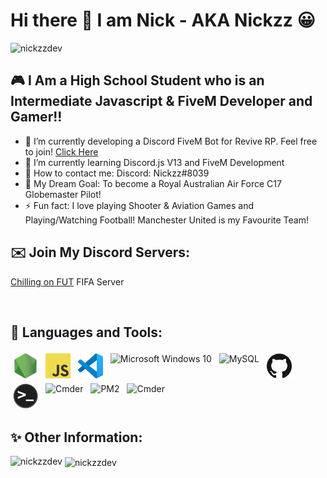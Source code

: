 # Hi there 👋 I am Nick - AKA Nickzz 😀

<p align="left"> <img src="https://komarev.com/ghpvc/?username=NickzzDev&label=Profile%20views&color=0e75b6&style=flat" alt="nickzzdev" /> </p>

## 🎮 I Am a High School Student who is an Intermediate Javascript & FiveM Developer and Gamer!!

- 🔭 I’m currently developing a Discord FiveM Bot for Revive RP. Feel free to join! [Click Here](https://discord.gg/z34AZZhtDD)
- 🌱 I’m currently learning Discord.js V13 and FiveM Development
- 💬 How to contact me: Discord: Nickzz#8039
- 💭 My Dream Goal: To become a Royal Australian Air Force C17 Globemaster Pilot!
- ⚡ Fun fact: I love playing Shooter & Aviation Games and Playing/Watching Football! Manchester United is my Favourite Team!

## ✉️ Join My Discord Servers:
[Chilling on FUT](https://discord.gg/crZDGbhqta/) FIFA Server
 
<p align="left">
</p>

<br />

## 🧰 Languages and Tools:

<p align="left">
<img src="https://raw.githubusercontent.com/github/explore/80688e429a7d4ef2fca1e82350fe8e3517d3494d/topics/nodejs/nodejs.png" alt="Python" height="40" style="vertical-align:top; margin:4px">
<img src="https://raw.githubusercontent.com/github/explore/80688e429a7d4ef2fca1e82350fe8e3517d3494d/topics/javascript/javascript.png" alt="Javascript" height="40" style="vertical-align:top; margin:4px">
<img src="https://raw.githubusercontent.com/github/explore/80688e429a7d4ef2fca1e82350fe8e3517d3494d/topics/visual-studio-code/visual-studio-code.png" alt="VS Code" height="40" style="vertical-align:top; margin:4px">
 <img src="https://2k7p22nx6oe213gsh48gkhoz-wpengine.netdna-ssl.com/wp-content/uploads/2018/06/windows-logo-transparent-background-300x300.png" alt="Microsoft Windows 10" height="40" style="vertical-align:top; margin:4px">
  <img src="https://cdn.discordapp.com/attachments/871384280335523920/891586421176029204/final_61501faf4039f1013ac943ee_391989.png" alt="MySQL" height="40" style="vertical-align:top; margin:4px">
   <img src="https://raw.githubusercontent.com/github/explore/78df643247d429f6cc873026c0622819ad797942/topics/github/github.png" alt="GitHub" height="40" style="vertical-align:top; margin:4px">
 <img src="https://raw.githubusercontent.com/github/explore/80688e429a7d4ef2fca1e82350fe8e3517d3494d/topics/terminal/terminal.png" alt="Terminal" height="40" style="vertical-align:top; margin:4px">
 <img src="https://avatars.githubusercontent.com/u/11646750?s=280&v=4" alt="Cmder" height="40" style="vertical-align:top; margin:4px">
 <img src="https://cdn.discordapp.com/attachments/871384280335523920/891587059070939146/final_61501faf4039f1013ac943ee_373559.png" alt="PM2" height="40" style="vertical-align:top; margin:4px">
 <img src="https://discordjs.guide/meta-image.png" alt="Cmder" height="40" style="vertical-align:top; margin:4px">
</p>

## ✨ Other Information:

<p><img align="left" src="https://github-readme-stats.vercel.app/api/top-langs?username=NickzzDev&show_icons=true&locale=en&layout=compact" alt="nickzzdev" /></p>

<p>&nbsp;<img align="center" src="https://github-readme-stats.vercel.app/api?username=NickzzDev&show_icons=true&locale=en" alt="nickzzdev" /></p>


